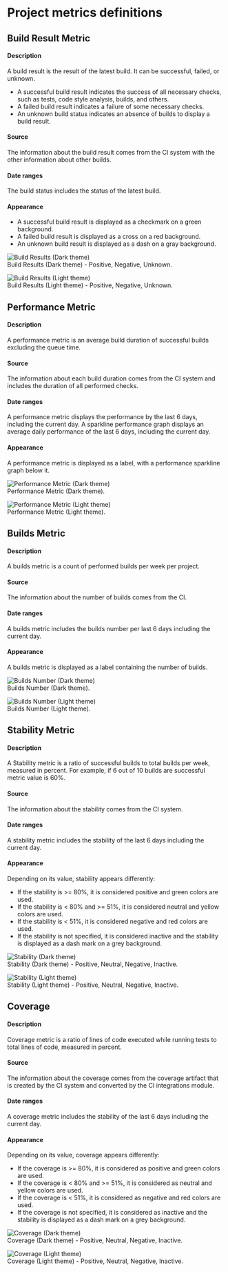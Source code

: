 # Project metrics definitions

## Build Result Metric
#### Description 
A build result is the result of the latest build. It can be successful, failed, or unknown.
* A successful build result indicates the success of all necessary checks, such as tests, code style analysis, builds, 
and others.   
* A failed build result indicates a failure of some necessary checks.
* An unknown build status indicates an absence of builds to display a build result.
#### Source
The information about the build result comes from the CI system with the other information about other builds.  
#### Date ranges
The build status includes the status of the latest build.
#### Appearance
* A successful build result is displayed as a checkmark on a green background. 
* A failed build result is displayed as a cross on a red background. 
* An unknown build result is displayed as a dash on a gray background.   

![Build Results (Dark theme)](https://github.com/platform-platform/monorepo/blob/update_project_metrics_document/docs/images/build_results.png?raw=true)    
Build Results (Dark theme) - Positive, Negative, Unknown.    

![Build Results (Light theme)](https://github.com/platform-platform/monorepo/blob/update_project_metrics_document/docs/images/build_results_light.png?raw=true)    
Build Results (Light theme) - Positive, Negative, Unknown.    

## Performance Metric
#### Description
A performance metric is an average build duration of successful builds excluding the queue time. 
#### Source
The information about each build duration comes from the CI system and includes the duration of all performed checks. 
#### Date ranges
A performance metric displays the performance by the last 6 days, including the current day.
A sparkline performance graph displays an average daily performance of the last 6 days, including the current day.
#### Appearance
A performance metric is displayed as a label, with a performance sparkline graph below it.

![Performance Metric (Dark theme)](https://github.com/platform-platform/monorepo/blob/update_project_metrics_document/docs/images/performance_graph.png?raw=true)    
Performance Metric (Dark theme).    

![Performance Metric (Light theme)](https://github.com/platform-platform/monorepo/blob/update_project_metrics_document/docs/images/performance_graph_light.png?raw=true)      
Performance Metric (Light theme).    

## Builds Metric
#### Description
A builds metric is a count of performed builds per week per project. 
#### Source
The information about the number of builds comes from the CI.
#### Date ranges
A builds metric includes the builds number per last 6 days including the current day.    
#### Appearance
A builds metric is displayed as a label containing the number of builds.

![Builds Number (Dark theme)](https://github.com/platform-platform/monorepo/blob/update_project_metrics_document/docs/images/builds.png?raw=true)    
Builds Number (Dark theme).      

![Builds Number (Light theme)](https://github.com/platform-platform/monorepo/blob/update_project_metrics_document/docs/images/builds_light.png?raw=true)   
Builds Number (Light theme).    
                    
## Stability Metric
#### Description
A Stability metric is a ratio of successful builds to total builds per week, measured in percent. 
For example, if 6 out of 10 builds are successful metric value is 60%. 
#### Source
The information about the stability comes from the CI system.
#### Date ranges
A stability metric includes the stability of the last 6 days including the current day.
#### Appearance
Depending on its value, stability appears differently:
* If the stability is >= 80%, it is considered positive and green colors are used.
* If the stability is < 80% and >= 51%, it is considered neutral and yellow colors are used.
* If the stability is < 51%, it is considered negative and red colors are used.
* If the stability is not specified, it is considered inactive and the stability is displayed as a dash mark on a grey background.

![Stability (Dark theme)](https://github.com/platform-platform/monorepo/blob/update_project_metrics_document/docs/images/percentage.png?raw=true)    
Stability (Dark theme) - Positive, Neutral, Negative, Inactive.

![Stability (Light theme)](https://github.com/platform-platform/monorepo/blob/update_project_metrics_document/docs/images/percentage_light.png?raw=true)   
Stability (Light theme) - Positive, Neutral, Negative, Inactive. 

## Coverage
#### Description
Coverage metric is a ratio of lines of code executed while running tests to total lines of code, measured in percent.
#### Source
The information about the coverage comes from the coverage artifact that is created by the CI system and converted by 
the CI integrations module.
#### Date ranges
A coverage metric includes the stability of the last 6 days including the current day.
#### Appearance
Depending on its value, coverage appears differently:
* If the coverage is >= 80%, it is considered as positive and green colors are used.
* If the coverage is < 80% and >= 51%, it is considered as neutral and yellow colors are used.
* If the coverage is < 51%, it is considered as negative and red colors are used.
* If the coverage is not specified, it is considered as inactive and the stability is displayed as a dash mark on a grey background.

![Coverage (Dark theme)](https://github.com/platform-platform/monorepo/blob/update_project_metrics_document/docs/images/percentage.png?raw=true)    
Coverage (Dark theme) - Positive, Neutral, Negative, Inactive. 

![Coverage (Light theme)](https://github.com/platform-platform/monorepo/blob/update_project_metrics_document/docs/images/percentage_light.png?raw=true)   
Coverage (Light theme) - Positive, Neutral, Negative, Inactive. 
